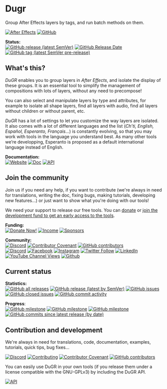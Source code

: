 # Dugr

Group After Effects layers by tags, and run batch methods on them.

[![After Effects](https://img.shields.io/badge/After%20Effects-Win%20|%20Mac-informational?color=lightgrey&logo=adobeaftereffects)](#) [![GitHub](https://img.shields.io/github/license/RxLaboratory/DuGR?color=lightgrey)](LICENSE.md)

<!-- status -->
**Status:**  
[![GitHub release (latest SemVer)](https://img.shields.io/github/v/release/RxLaboratory/DuGR?color=brightgreen)](https://github.com/RxLaboratory/DuGR/releases) [![GitHub Release Date](https://img.shields.io/github/release-date/RxLaboratory/DuGR)](https://github.com/RxLaboratory/DuGR/releases) [![GitHub tag (latest SemVer pre-release)](https://img.shields.io/github/v/tag/RxLaboratory/DuGR?include_prereleases&label=testing)](https://github.com/RxLaboratory/DuGR/tags)
<!-- end:status -->

## What's this?

*DuGR* enables you to group layers in *After Effects*, and isolate the display of these groups. It is an essential tool to simplify the management of compositions with lots of layers, without any need to precompose!

You can also select and manipulate layers by type and attributes, for example to isolate all shape layers, find all layers with audio, find all layers without children or without parent, etc.

*DuGR* has a lot of settings to let you customize the way layers are isolated. It also comes with a lot of different languages and the list (*Ch’ti, English, Español, Esperanto, Français*…) is constantly evolving, so that you may work with tools in the language you understand best. As many other tools we’re developping, Esperanto is proposed as a default international language instead of English.

**Documentation:**  
[![Website](https://img.shields.io/badge/website-RxLab-informational)](http://rxlaboratory.org/tools/dugr) [![Doc](https://img.shields.io/badge/documentation-dugr.rxlab.guide-informational)](http://dugr.rxlab.guide) [![API](https://img.shields.io/badge/API-dugr.rxlab.io-informational)](http://dugr.rxlab.io)

<!-- join -->
## Join the community

Join us if you need any help, if you want to contribute (we're always in need for translations, writing the doc, fixing bugs, making tutorials, developing new features...) or just want to show what you're doing with our tools!

We need your support to release our free tools. You can [donate](donate.rxlab.info) or [join the development fund to get an early access to the tools](https://rxlaboratory.org/early-access/).

**Funding:**  
[![Donate Now!](https://img.shields.io/badge/donate%20now!-donate.rxlab.info-blue?logo=heart)](http://donate.rxlab.info) [![Income](https://img.shields.io/endpoint?url=https%3A%2F%2Fversion.rxlab.io%2Fshields%2F%3FmonthlyIncome)](http://donate.rxlab.info) [![Sponsors](https://img.shields.io/endpoint?url=https%3A%2F%2Fversion.rxlab.io%2Fshields%2F%3FnumBackers)](http://donate.rxlab.info)  

**Community:**  
[![Discord](https://img.shields.io/discord/480782642825134100)](http://chat.rxlab.info) [![Contributor Covenant](https://img.shields.io/badge/contributor%20covenant-2.1-4baaaa.svg)](CODE_OF_CONDUCT.md) [![GitHub contributors](https://img.shields.io/github/contributors-anon/RxLaboratory/DuGR)](https://github.com/RxLaboratory/DuGR/graphs/contributors)  
[![Discord](https://img.shields.io/discord/480782642825134100?logo=discord&style=social&label=Discord)](http://chat.rxlab.info)
[![Facebook](https://img.shields.io/badge/Facebook-1877F2?logo=facebook&style=social)](https://www.facebook.com/rxlaboratory) [![Instagram](https://img.shields.io/badge/Instagram-E4405F?logo=instagram&style=social)](https://www.instagram.com/rxlaboratory/) [![Twitter Follow](https://img.shields.io/twitter/follow/RxLaboratory?label=Twitter&style=social)](https://www.twitter.com/rxlaboratory/) [![LinkedIn](https://img.shields.io/badge/LinkedIn-0077B5?logo=linkedin&style=social)](https://www.linkedin.com/company/RxLaboratory/) [![YouTube Channel Views](https://img.shields.io/youtube/channel/views/UC64qGypBbyM-ia-yf0nFSTg?label=Youtube)](https://www.youtube.com/channel/UC64qGypBbyM-ia-yf0nFSTg) [![Github](https://img.shields.io/github/stars/RxLaboratory?style=social&label=Github)](https://github.com/RxLaboratory)
<!-- end:join -->

## Current status

<!-- statistics -->
**Statistics:**  
[![GitHub all releases](https://img.shields.io/github/downloads/RxLaboratory/DuGR/total)](https://github.com/RxLaboratory/DuGR/releases) [![GitHub release (latest by SemVer)](https://img.shields.io/github/downloads/RxLaboratory/DuGR/latest/total?sort=semver)](https://github.com/RxLaboratory/DuGR/releases) [![GitHub issues](https://img.shields.io/github/issues-raw/RxLaboratory/DuGR)](https://github.com/RxLaboratory/DuGR/issues) [![GitHub closed issues](https://img.shields.io/github/issues-closed-raw/RxLaboratory/DuGR?color=lightgrey)](https://github.com/RxLaboratory/DuGR/issues?q=is%3Aissue+is%3Aclosed) [![GitHub commit activity](https://img.shields.io/github/commit-activity/m/RxLaboratory/DuGR)](https://github.com/RxLaboratory/DuGR/graphs/commit-activity)<!-- end:statistics -->  

<!-- progress -->
**Progress**:  
[![GitHub milestone](https://img.shields.io/github/milestones/progress-percent/RxLaboratory/DuGR/2)](https://github.com/RxLaboratory/DuGR/milestone/2) [![GitHub milestone](https://img.shields.io/github/milestones/issues-open/RxLaboratory/DuGR/2)](https://github.com/RxLaboratory/DuGR/milestone/2) [![GitHub milestone](https://img.shields.io/github/milestones/issues-closed/RxLaboratory/DuGR/2)](https://github.com/RxLaboratory/DuGR/milestone/2?closed=1) [![GitHub commits since latest release (by date)](https://img.shields.io/github/commits-since/RxLaboratory/DuGR/latest)](https://github.com/RxLaboratory/DuGR/network)<!-- end:progress --><!-- {2} -->

<!-- contribution -->
## Contribution and development

We're always in need for translations, code, documentation, examples, tutorials, quick tips, bug fixes...

[![Discord](https://img.shields.io/discord/480782642825134100)](http://chat.rxlab.info) [![Contributing](https://img.shields.io/badge/contributing%20guide-docs.rxlab.io-informational.svg)](http://docs.rxlab.io) [![Contributor Covenant](https://img.shields.io/badge/contributor%20covenant-2.1-4baaaa.svg)](CODE_OF_CONDUCT.md) [![GitHub contributors](https://img.shields.io/github/contributors-anon/RxLaboratory/DuGR)](https://github.com/RxLaboratory/DuGR/graphs/contributors)
<!-- end:contribution -->

You can easily use DuGR in your own tools (if you release them under a license compatible with the GNU-GPLv3) by including the DuGR API.

 [![API](https://img.shields.io/badge/api%20reference-dugr.rxlab.io-informational)](http://dugr.rxlab.io)
